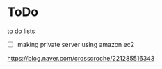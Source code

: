 # ToDo
to do lists



- [ ] making private server using amazon ec2

https://blog.naver.com/crosscroche/221285516343
